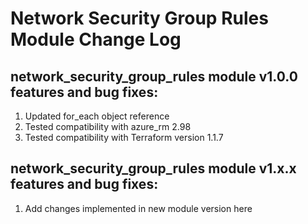 # Network Security Group Rules Module Change Log

## network_security_group_rules module v1.0.0 features and bug fixes:

1. Updated for_each object reference
2. Tested compatibility with azure_rm 2.98
3. Tested compatibility with Terraform version 1.1.7

## network_security_group_rules module v1.x.x features and bug fixes:

1. Add changes implemented in new module version here
